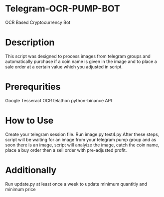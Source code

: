 # Telegram-OCR-PUMP-BOT
OCR Based  Cryptocurrency Bot

# Description
This script was designed to process images from telegram groups and automatically purchase if a coin name is given in the image and to place a sale order at a certain value which you adjusted in script.

# Prerequrities
Google Tesseract OCR
telathon
python-binance API

# How to Use
Create your telegram session file.
Run image.py
test4.py
After these steps, script will be waiting for an image from your telegram pump group and as soon there is an image, script will analyize the image, catch the coin name, place a buy order then a sell order with pre-adjusted profit.

# Additionally
Run update.py at least once a week to update minimum quantitiy and minimum price
